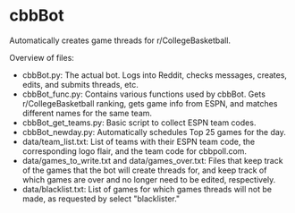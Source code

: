 # cbbBot
Automatically creates game threads for r/CollegeBasketball.

Overview of files:
- cbbBot.py: The actual bot. Logs into Reddit, checks messages, creates, edits, and submits threads, etc.
- cbbBot_func.py: Contains various functions used by cbbBot. Gets r/CollegeBasketball ranking, gets game info from ESPN, and matches different names for the same team.
- cbbBot_get_teams.py: Basic script to collect ESPN team codes.
- cbbBot_newday.py: Automatically schedules Top 25 games for the day.
- data/team_list.txt: List of teams with their ESPN team code, the corresponding logo flair, and the team code for cbbpoll.com.
- data/games_to_write.txt and data/games_over.txt: Files that keep track of the games that the bot will create threads for, and keep track of which games are over and no longer need to be edited, respectively.
- data/blacklist.txt: List of games for which games threads will not be made, as requested by select "blacklister."
